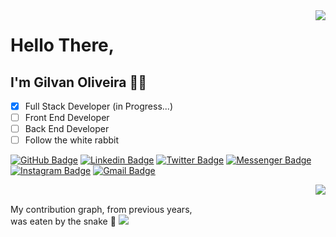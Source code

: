 <!-- Resumo das atividades no GitHub -->
<img align="right" src="https://github-readme-stats.vercel.app/api?username=GilvanPOliveira&show_icons=true&icon_color=CE1D2D&text_color=718096&bg_color=00000000&hide_title=true&hide_border=true"/>

# Hello There, 
## I'm Gilvan Oliveira 🙋‍♂️

- [X] Full Stack Developer (in Progress...)
- [ ] Front End Developer
- [ ] Back End Developer
- [ ] Follow the white rabbit

<!-- Social -->
[![GitHub Badge](https://img.shields.io/badge/-<-454545?style=flat&logo=GitHub&logoColor=white)](https://github.com/GilvanPOliveira)
[![Linkedin Badge](https://img.shields.io/badge/-<-007bb6?style=flat&logo=Linkedin&logoColor=white)](https://www.linkedin.com/in/gilvanpoliveira/)
[![Twitter Badge](https://img.shields.io/badge/-<-0078FF?style=flat&logo=Twitter&logoColor=white)](https://twitter.com/GilvanPOliveira)
[![Messenger Badge](https://img.shields.io/badge/-<-00aced?style=flat&logo=Messenger&logoColor=white)](https://m.me/gilvanpoliveira06)
[![Instagram Badge](https://img.shields.io/badge/-<-E4405F?style=flat&logo=Instagram&logoColor=white)](https://www.instagram.com/gilvanpoliveira/)
[![Gmail Badge](https://img.shields.io/badge/-<-c14438?style=flat&logo=Gmail&logoColor=white)](mailto:gilvanpoliveira06@gmail.com)

<!-- Exibir Linguagens mais utilizadas -->
<img heidth="108" align="right" src="https://github-readme-stats.vercel.app/api/top-langs/?username=GilvanPOliveira&layout=compact&langs_count=10&theme=dark"/> <br>

<!-- Gif Snake do gráfico de contribuição -->
My contribution graph, from previous years, <br>
was eaten by the snake 🐍
<img src='https://github.com/LuigiGF/LuigiGF/blob/output/github-contribution-grid-snake.svg'> 

<!-- Exibir Trofeus -->
<!-- TEMAS: dark, radical, merko, gruvbox, tokyonight, onedark, cobalt, synthwave, highcontrast, dracula -->
<!--[![trophy:](https://github-profile-trophy.vercel.app/?username=GilvanPOliveira&theme=dracula)](https://github.com/ryo-ma/github-profile-trophy)-->

<!-- Gif Snake
Light Mode
<img align='center' src='https://github.com/mayankchaudhary26/mayankchaudhary26/blob/output/github-contribution-grid-snake.gif' width='900"'> 
Dark Mode
![Snake animation](https://github.com/LuigiGF/LuigiGF/blob/output/github-contribution-grid-snake.svg)
-->
